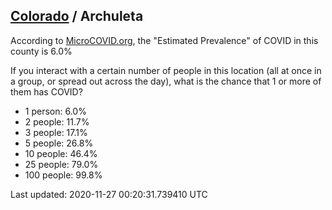 
## [Colorado](/united-states/colorado) / Archuleta

According to [MicroCOVID.org](http://microcovid.org),
the "Estimated Prevalence" of COVID in this county is 6.0%

If you interact with a certain number of people in this location
(all at once in a group, or spread out across the day), what is the chance that
1 or more of them has COVID?

- 1 person: 6.0%
- 2 people: 11.7%
- 3 people: 17.1%
- 5 people: 26.8%
- 10 people: 46.4%
- 25 people: 79.0%
- 100 people: 99.8%

Last updated: 2020-11-27 00:20:31.739410 UTC
